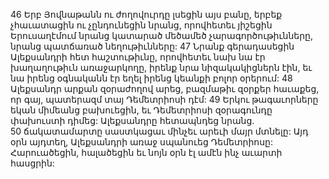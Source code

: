 46 Երբ Յովնաթանն ու ժողովուրդը լսեցին այս բանը, երբեք չհաւատացին ու չընդունեցին նրանց, որովհետեւ յիշեցին Երուսաղէմում նրանց կատարած մեծամեծ չարագործութիւնները, նրանց պատճառած նեղութիւնները: 47 Նրանք գերադասեցին Ալեքսանդրի հետ հաշտութիւնը, որովհետեւ նախ նա էր խաղաղութիւն առաջարկողը, իրենք նրա նիզակակիցներն էին, եւ նա իրենց օգնականն էր եղել իրենց կեանքի բոլոր օրերում:
48 Ալեքսանդր արքան զօրաժողով արեց, բազմաթիւ զօրքեր հաւաքեց, որ գայ, պատերազմ տայ Դեմետրիոսի դէմ: 49 Երկու թագաւորները եկան միմեանց բախուեցին, եւ Դեմետրիոսի զօրագունդը փախուստի դիմեց: Ալեքսանդրը հետապնդեց նրանց. 50 ճակատամարտը սաստկացաւ մինչեւ արեւի մայր մտնելը: Այդ օրն այդտեղ, Ալեքսանդրի առաջ սպանուեց Դեմետրիոսը: Հարուածեցին, հալածեցին եւ նոյն օրն էլ ամէն ինչ աւարտի հասցրին:
